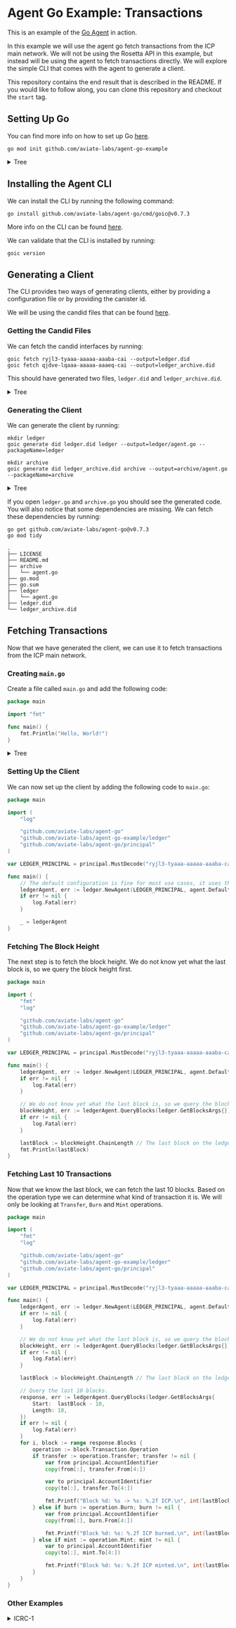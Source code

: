 # Agent Go Example: Transactions

This is an example of the [Go Agent](https://github.com/aviate-labs/agent-go) in action.

In this example we will use the agent go fetch transactions from the ICP main network. We will not be using the Rosetta
API in this example, but instead will be using the agent to fetch transactions directly. We will explore the simple CLI
that comes with the agent to generate a client.

This repository contains the end result that is described in the README. If you would like to follow along, you can
clone this repository and checkout the `start` tag.

## Setting Up Go

You can find more info on how to set up Go [here](https://golang.org/doc/install).

```shell
go mod init github.com/aviate-labs/agent-go-example
```

<details>
<summary>Tree</summary>

```text
.
├── LICENSE
├── README.md
└── go.mod
```

</details>

## Installing the Agent CLI

We can install the CLI by running the following command:

```shell
go install github.com/aviate-labs/agent-go/cmd/goic@v0.7.3
```

More info on the CLI can be found [here](https://github.com/aviate-labs/agent-go/tree/main/cmd/goic).

We can validate that the CLI is installed by running:

```shell
goic version
```

## Generating a Client

The CLI provides two ways of generating clients, either by providing a configuration file or by providing the canister
id.

We will be using the candid files that can be
found [here](https://github.com/dfinity/ic/tree/release-2023-11-01_23-01/rs/rosetta-api/icp_ledger).

### Getting the Candid Files

We can fetch the candid interfaces by running:

```shell
goic fetch ryjl3-tyaaa-aaaaa-aaaba-cai --output=ledger.did
goic fetch qjdve-lqaaa-aaaaa-aaaeq-cai --output=ledger_archive.did
```

This should have generated two files, `ledger.did` and `ledger_archive.did`.

<details>
<summary>Tree</summary>

```text
.
├── LICENSE
├── README.md
├── go.mod
├── ledger.did
└── ledger_archive.did
```

</details>

### Generating the Client

We can generate the client by running:

```shell
mkdir ledger
goic generate did ledger.did ledger --output=ledger/agent.go --packageName=ledger

mkdir archive
goic generate did ledger_archive.did archive --output=archive/agent.go --packageName=archive
```

<details>
<summary>Tree</summary>

```text
.
├── LICENSE
├── README.md
├── archive
│   └── agent.go
├── go.mod
├── ledger
│   └── agent.go
├── ledger.did
└── ledger_archive.did
```

</details>

If you open `ledger.go` and `archive.go` you should see the generated code. You will also notice that some dependencies
are missing. We can fetch these dependencies by running:

```shell
go get github.com/aviate-labs/agent-go@v0.7.3
go mod tidy
```

```text
.
├── LICENSE
├── README.md
├── archive
│   └── agent.go
├── go.mod
├── go.sum
├── ledger
│   └── agent.go
├── ledger.did
└── ledger_archive.did
```

## Fetching Transactions

Now that we have generated the client, we can use it to fetch transactions from the ICP main network.

### Creating `main.go`

Create a file called `main.go` and add the following code:

```go
package main

import "fmt"

func main() {
	fmt.Println("Hello, World!")
}

```

<details>
<summary>Tree</summary>

```text
.
├── LICENSE
├── README.md
├── archive
│   └── agent.go
├── go.mod
├── go.sum
├── ledger
│   └── agent.go
├── ledger.did
├── ledger_archive.did
└── main.go
```

</details>

### Setting Up the Client

We can now set up the client by adding the following code to `main.go`:

```go
package main

import (
	"log"

	"github.com/aviate-labs/agent-go"
	"github.com/aviate-labs/agent-go-example/ledger"
	"github.com/aviate-labs/agent-go/principal"
)

var LEDGER_PRINCIPAL = principal.MustDecode("ryjl3-tyaaa-aaaaa-aaaba-cai")

func main() {
	// The default configuration is fine for most use cases, it uses the anonymous identity to create requests.
	ledgerAgent, err := ledger.NewAgent(LEDGER_PRINCIPAL, agent.DefaultConfig)
	if err != nil {
		log.Fatal(err)
	}

	_ = ledgerAgent
}

```

### Fetching The Block Height

The next step is to fetch the block height. We do not know yet what the last block is, so we query the block height
first.

```go
package main

import (
	"fmt"
	"log"

	"github.com/aviate-labs/agent-go"
	"github.com/aviate-labs/agent-go-example/ledger"
	"github.com/aviate-labs/agent-go/principal"
)

var LEDGER_PRINCIPAL = principal.MustDecode("ryjl3-tyaaa-aaaaa-aaaba-cai")

func main() {
	ledgerAgent, err := ledger.NewAgent(LEDGER_PRINCIPAL, agent.DefaultConfig)
	if err != nil {
		log.Fatal(err)
	}

	// We do not know yet what the last block is, so we query the block height first.
	blockHeight, err := ledgerAgent.QueryBlocks(ledger.GetBlocksArgs{})
	if err != nil {
		log.Fatal(err)
	}

	lastBlock := blockHeight.ChainLength // The last block on the ledger.
	fmt.Println(lastBlock)
}

```

### Fetching Last 10 Transactions

Now that we know the last block, we can fetch the last 10 blocks. Based on the operation type we can determine what kind
of transaction it is. We will only be looking at `Transfer`, `Burn` and `Mint` operations.

```go
package main

import (
	"fmt"
	"log"

	"github.com/aviate-labs/agent-go"
	"github.com/aviate-labs/agent-go-example/ledger"
	"github.com/aviate-labs/agent-go/principal"
)

var LEDGER_PRINCIPAL = principal.MustDecode("ryjl3-tyaaa-aaaaa-aaaba-cai")

func main() {
	ledgerAgent, err := ledger.NewAgent(LEDGER_PRINCIPAL, agent.DefaultConfig)
	if err != nil {
		log.Fatal(err)
	}

	// We do not know yet what the last block is, so we query the block height first.
	blockHeight, err := ledgerAgent.QueryBlocks(ledger.GetBlocksArgs{})
	if err != nil {
		log.Fatal(err)
	}

	lastBlock := blockHeight.ChainLength // The last block on the ledger.

	// Query the last 10 blocks.
	response, err := ledgerAgent.QueryBlocks(ledger.GetBlocksArgs{
		Start:  lastBlock - 10,
		Length: 10,
	})
	if err != nil {
		log.Fatal(err)
	}
	for i, block := range response.Blocks {
		operation := block.Transaction.Operation
		if transfer := operation.Transfer; transfer != nil {
			var from principal.AccountIdentifier
			copy(from[:], transfer.From[4:])

			var to principal.AccountIdentifier
			copy(to[:], transfer.To[4:])

			fmt.Printf("Block %d: %s -> %s: %.2f ICP.\n", int(lastBlock)+i, from, to, float64(transfer.Amount.E8s)/1e8)
		} else if burn := operation.Burn; burn != nil {
			var from principal.AccountIdentifier
			copy(from[:], burn.From[4:])

			fmt.Printf("Block %d: %s: %.2f ICP burned.\n", int(lastBlock)+i, from, float64(burn.Amount.E8s)/1e8)
		} else if mint := operation.Mint; mint != nil {
			var to principal.AccountIdentifier
			copy(to[:], mint.To[4:])

			fmt.Printf("Block %d: %s: %.2f ICP minted.\n", int(lastBlock)+i, to, float64(mint.Amount.E8s)/1e8)
		}
	}
}

```

### Other Examples

<details>
<summary>ICRC-1</summary>

```
go run icrc1/main.go
```


```go
package main

import (
	"fmt"
	"log"

	"github.com/aviate-labs/agent-go"
	"github.com/aviate-labs/agent-go-example/archive"
	"github.com/aviate-labs/agent-go-example/ledger"
	"github.com/aviate-labs/agent-go/principal"
)

var LEDGER_PRINCIPAL = principal.MustDecode("ryjl3-tyaaa-aaaaa-aaaba-cai")

func main() {
	ledgerAgent, err := ledger.NewAgent(LEDGER_PRINCIPAL, agent.DefaultConfig)
	if err != nil {
		log.Fatal(err)
	}

	// Query the first block.
	args := ledger.GetBlocksArgs{
		Start:  0,
		Length: 1,
	}
	response, err := ledgerAgent.QueryBlocks(args)
	if err != nil {
		log.Fatal(err)
	}

	archivedBlock := response.ArchivedBlocks[0]

	// We can either re-use the ledger agent here, or create an actual (generated) archive agent.
	var result archive.GetBlocksResult
	if err := ledgerAgent.Query(
		archivedBlock.Callback.Method.Principal,
		archivedBlock.Callback.Method.Method,
		[]any{args},
		[]any{&result},
	); err != nil {
		log.Fatal(err)
	}

	genesisBlock := result.Ok.Blocks[0].Transaction.Operation.Mint

	var to principal.AccountIdentifier
	copy(to[:], genesisBlock.To)

	fmt.Printf("Block %d: %s: %.2f ICP minted.\n", 0, to, float64(genesisBlock.Amount.E8s)/1e8)
}

```
</details>